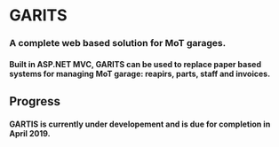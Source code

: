 # GARITS
### A complete web based solution for MoT garages.

#### Built in ASP.NET MVC, GARITS can be used to replace paper based systems for managing MoT garage: reapirs, parts, staff and invoices.

## Progress

#### GARTIS is currently under developement and is due for completion in April 2019.
